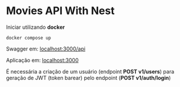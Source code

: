 # Movies API With Nest
Iniciar utilizando **docker**

``docker compose up``

Swagger em: [localhost:3000/api](localhost:3000/api)

Aplicação em: [localhost:3000](localhost:3000/api)

É necessária a criação de um usuário (endpoint **POST v1/users**) para geração
de JWT (token barear) pelo endpoint (**POST v1/auth/login**)
